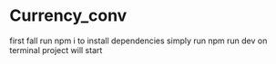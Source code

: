 # Currency_conv
 first fall run npm i to install dependencies
 simply run npm run dev on terminal project will start 

